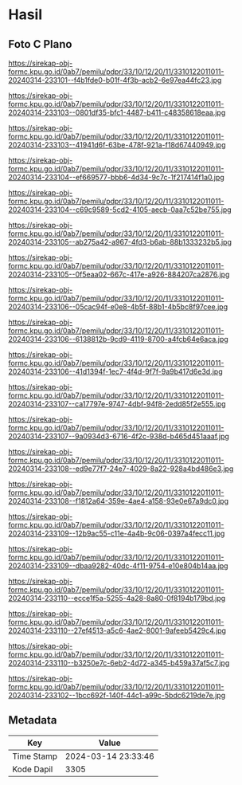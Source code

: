 # Hasil

## Foto C Plano

https://sirekap-obj-formc.kpu.go.id/0ab7/pemilu/pdpr/33/10/12/20/11/3310122011011-20240314-233101--f4b1fde0-b01f-4f3b-acb2-6e97ea44fc23.jpg

https://sirekap-obj-formc.kpu.go.id/0ab7/pemilu/pdpr/33/10/12/20/11/3310122011011-20240314-233103--0801df35-bfc1-4487-b411-c48358618eaa.jpg

https://sirekap-obj-formc.kpu.go.id/0ab7/pemilu/pdpr/33/10/12/20/11/3310122011011-20240314-233103--41941d6f-63be-478f-921a-f18d67440949.jpg

https://sirekap-obj-formc.kpu.go.id/0ab7/pemilu/pdpr/33/10/12/20/11/3310122011011-20240314-233104--ef669577-bbb6-4d34-9c7c-1f217414f1a0.jpg

https://sirekap-obj-formc.kpu.go.id/0ab7/pemilu/pdpr/33/10/12/20/11/3310122011011-20240314-233104--c69c9589-5cd2-4105-aecb-0aa7c52be755.jpg

https://sirekap-obj-formc.kpu.go.id/0ab7/pemilu/pdpr/33/10/12/20/11/3310122011011-20240314-233105--ab275a42-a967-4fd3-b6ab-88b1333232b5.jpg

https://sirekap-obj-formc.kpu.go.id/0ab7/pemilu/pdpr/33/10/12/20/11/3310122011011-20240314-233105--0f5eaa02-667c-417e-a926-884207ca2876.jpg

https://sirekap-obj-formc.kpu.go.id/0ab7/pemilu/pdpr/33/10/12/20/11/3310122011011-20240314-233106--05cac94f-e0e8-4b5f-88b1-4b5bc8f97cee.jpg

https://sirekap-obj-formc.kpu.go.id/0ab7/pemilu/pdpr/33/10/12/20/11/3310122011011-20240314-233106--6138812b-9cd9-4119-8700-a4fcb64e6aca.jpg

https://sirekap-obj-formc.kpu.go.id/0ab7/pemilu/pdpr/33/10/12/20/11/3310122011011-20240314-233106--41d1394f-1ec7-4f4d-9f7f-9a9b417d6e3d.jpg

https://sirekap-obj-formc.kpu.go.id/0ab7/pemilu/pdpr/33/10/12/20/11/3310122011011-20240314-233107--ca17797e-9747-4dbf-94f8-2edd85f2e555.jpg

https://sirekap-obj-formc.kpu.go.id/0ab7/pemilu/pdpr/33/10/12/20/11/3310122011011-20240314-233107--9a0934d3-6716-4f2c-938d-b465d451aaaf.jpg

https://sirekap-obj-formc.kpu.go.id/0ab7/pemilu/pdpr/33/10/12/20/11/3310122011011-20240314-233108--ed9e77f7-24e7-4029-8a22-928a4bd486e3.jpg

https://sirekap-obj-formc.kpu.go.id/0ab7/pemilu/pdpr/33/10/12/20/11/3310122011011-20240314-233108--f1812a64-359e-4ae4-a158-93e0e67a9dc0.jpg

https://sirekap-obj-formc.kpu.go.id/0ab7/pemilu/pdpr/33/10/12/20/11/3310122011011-20240314-233109--12b9ac55-c11e-4a4b-9c06-0397a4fecc11.jpg

https://sirekap-obj-formc.kpu.go.id/0ab7/pemilu/pdpr/33/10/12/20/11/3310122011011-20240314-233109--dbaa9282-40dc-4f11-9754-e10e804b14aa.jpg

https://sirekap-obj-formc.kpu.go.id/0ab7/pemilu/pdpr/33/10/12/20/11/3310122011011-20240314-233110--ecce1f5a-5255-4a28-8a80-0f8194b179bd.jpg

https://sirekap-obj-formc.kpu.go.id/0ab7/pemilu/pdpr/33/10/12/20/11/3310122011011-20240314-233110--27ef4513-a5c6-4ae2-8001-9afeeb5429c4.jpg

https://sirekap-obj-formc.kpu.go.id/0ab7/pemilu/pdpr/33/10/12/20/11/3310122011011-20240314-233110--b3250e7c-6eb2-4d72-a345-b459a37af5c7.jpg

https://sirekap-obj-formc.kpu.go.id/0ab7/pemilu/pdpr/33/10/12/20/11/3310122011011-20240314-233102--1bcc692f-140f-44c1-a99c-5bdc6219de7e.jpg


## Metadata

| Key        | Value               |
| ---------- | ------------------- |
| Time Stamp | 2024-03-14 23:33:46 |
| Kode Dapil | 3305                |



